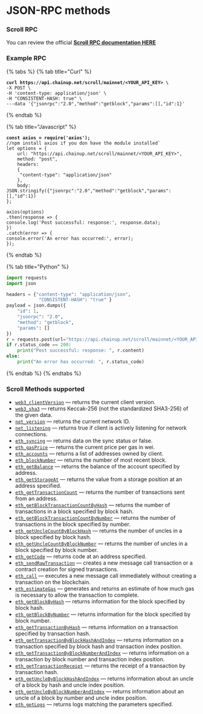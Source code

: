 # JSON-RPC methods

### Scroll RPC

You can review the official [**Scroll RPC documentation HERE**](https://docs.scroll.io/en/developers/)

### Example RPC

{% tabs %}
{% tab title="Curl" %}
<pre><code><strong>curl https://api.chainup.net/scroll/mainnet/&#x3C;YOUR_API_KEY> \
</strong>-X POST \
-H 'content-type: application/json' \
-H "CONSISTENT-HASH: true" \
---data '{"jsonrpc":"2.0","method":"getblock","params":[],"id":1}'  
</code></pre>
{% endtab %}

{% tab title="Javascript" %}
<pre class="language-javascript"><code class="lang-javascript"><strong>const axios = require('axios');
</strong>//npm install axios if you don have the module installed`
let options = {
    url: "https://api.chainup.net/scroll/mainnet/&#x3C;YOUR_API_KEY>",
    method: "post",
    headers:
    { 
     "content-type": "application/json"
    },
    body: JSON.stringify({"jsonrpc":"2.0","method":"getblock","params":[],"id":1})
};

axios(options)
.then(response => {
console.log('Post successful: response:', response.data);
})
.catch(error => {
console.error('An error has occurred:', error);
});
</code></pre>
{% endtab %}

{% tab title="Python" %}
```python
import requests
import json

headers = {"content-type": "application/json",
            "CONSISTENT-HASH": "true" }
payload = json.dumps({
    "id": 1,
    "jsonrpc": "2.0",
    "method": "getblock",
    "params": []
})
r = requests.post(url="https://api.chainup.net/scroll/mainnet/<YOUR_API_KEY>", headers=headers, data=payload)
if r.status_code == 200:
    print("Post successful: response: ", r.content)
else:
    print("An error has occurred: ", r.status_code)
```
{% endtab %}
{% endtabs %}

### Scroll Methods supported

* [`web3_clientVersion`](https://www.ankr.com/docs/rpc-service/chains/chains-api/scroll/#web3\_clientversion) — returns the current client version.
* [`web3_sha3`](https://www.ankr.com/docs/rpc-service/chains/chains-api/scroll/#web3\_sha3) — returns Keccak-256 (not the standardized SHA3-256) of the given data.
* [`net_version`](https://www.ankr.com/docs/rpc-service/chains/chains-api/scroll/#net\_version) — returns the current network ID.
* [`net_listening`](https://www.ankr.com/docs/rpc-service/chains/chains-api/scroll/#net\_listening) — returns true if client is actively listening for network connections.
* [`eth_syncing`](https://www.ankr.com/docs/rpc-service/chains/chains-api/scroll/#eth\_syncing) — returns data on the sync status or false.
* [`eth_gasPrice`](https://www.ankr.com/docs/rpc-service/chains/chains-api/scroll/#eth\_gasprice) — returns the current price per gas in wei.
* [`eth_accounts`](https://www.ankr.com/docs/rpc-service/chains/chains-api/scroll/#eth\_accounts) — returns a list of addresses owned by client.
* [`eth_blockNumber`](https://www.ankr.com/docs/rpc-service/chains/chains-api/scroll/#eth\_blocknumber) — returns the number of most recent block.
* [`eth_getBalance`](https://www.ankr.com/docs/rpc-service/chains/chains-api/scroll/#eth\_getbalance) — returns the balance of the account specified by address.
* [`eth_getStorageAt`](https://www.ankr.com/docs/rpc-service/chains/chains-api/scroll/#eth\_getstorageat) — returns the value from a storage position at an address specified.
* [`eth_getTransactionCount`](https://www.ankr.com/docs/rpc-service/chains/chains-api/scroll/#eth\_gettransactioncount) — returns the number of transactions sent from an address.
* [`eth_getBlockTransactionCountByHash`](https://www.ankr.com/docs/rpc-service/chains/chains-api/scroll/#eth\_getblocktransactioncountbyhash) — returns the number of transactions in a block specified by block hash.
* [`eth_getBlockTransactionCountByNumber`](https://www.ankr.com/docs/rpc-service/chains/chains-api/scroll/#eth\_getblocktransactioncountbynumber) — returns the number of transactions in the block specified by number.
* [`eth_getUncleCountByBlockHash`](https://www.ankr.com/docs/rpc-service/chains/chains-api/scroll/#eth\_getunclecountbyblockhash) — returns the number of uncles in a block specified by block hash.
* [`eth_getUncleCountByBlockNumber`](https://www.ankr.com/docs/rpc-service/chains/chains-api/scroll/#eth\_getunclecountbyblocknumber) — returns the number of uncles in a block specified by block number.
* [`eth_getCode`](https://www.ankr.com/docs/rpc-service/chains/chains-api/scroll/#eth\_getcode) — returns code at an address specified.
* [`eth_sendRawTransaction`](https://www.ankr.com/docs/rpc-service/chains/chains-api/scroll/#eth\_sendrawtransaction) — creates a new message call transaction or a contract creation for signed transactions.
* [`eth_call`](https://www.ankr.com/docs/rpc-service/chains/chains-api/scroll/#eth\_call) — executes a new message call immediately without creating a transaction on the blockchain.
* [`eth_estimateGas`](https://www.ankr.com/docs/rpc-service/chains/chains-api/scroll/#eth\_estimategas) — generates and returns an estimate of how much gas is necessary to allow the transaction to complete.
* [`eth_getBlockByHash`](https://www.ankr.com/docs/rpc-service/chains/chains-api/scroll/#eth\_getblockbyhash) — returns information for the block specified by block hash.
* [`eth_getBlockByNumber`](https://www.ankr.com/docs/rpc-service/chains/chains-api/scroll/#eth\_getblockbynumber) — returns information for the block specified by block number.
* [`eth_getTransactionByHash`](https://www.ankr.com/docs/rpc-service/chains/chains-api/scroll/#eth\_gettransactionbyhash) — returns information on a transaction specified by transaction hash.
* [`eth_getTransactionByBlockHashAndIndex`](https://www.ankr.com/docs/rpc-service/chains/chains-api/scroll/#eth\_gettransactionbyblockhashandindex) — returns information on a transaction specified by block hash and transaction index position.
* [`eth_getTransactionByBlockNumberAndIndex`](https://www.ankr.com/docs/rpc-service/chains/chains-api/scroll/#eth\_gettransactionbyblocknumberandindex) — returns information on a transaction by block number and transaction index position.
* [`eth_getTransactionReceipt`](https://www.ankr.com/docs/rpc-service/chains/chains-api/scroll/#eth\_gettransactionreceipt) — returns the receipt of a transaction by transaction hash.
* [`eth_getUncleByBlockHashAndIndex`](https://www.ankr.com/docs/rpc-service/chains/chains-api/scroll/#eth\_getunclebyblockhashandindex) — returns information about an uncle of a block by hash and uncle index position.
* [`eth_getUncleByBlockNumberAndIndex`](https://www.ankr.com/docs/rpc-service/chains/chains-api/scroll/#eth\_getunclebyblocknumberandindex) — returns information about an uncle of a block by number and uncle index position.
* [`eth_getLogs`](https://www.ankr.com/docs/rpc-service/chains/chains-api/scroll/#eth\_getlogs) — returns logs matching the parameters specified.
